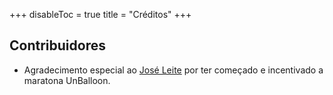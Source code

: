 +++
disableToc = true
title = "Créditos"
+++

## Contribuidores

- Agradecimento especial ao [José Leite](https://github.com/joseleite19) por ter começado e incentivado a maratona UnBalloon.